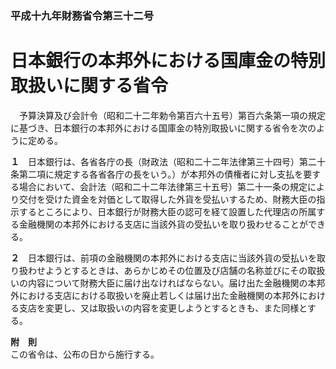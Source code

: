 ### 平成十九年財務省令第三十二号  
# 日本銀行の本邦外における国庫金の特別取扱いに関する省令  
　予算決算及び会計令（昭和二十二年勅令第百六十五号）第百六条第一項の規定に基づき、日本銀行の本邦外における国庫金の特別取扱いに関する省令を次のように定める。  
  
**１**　日本銀行は、各省各庁の長（財政法（昭和二十二年法律第三十四号）第二十条第二項に規定する各省各庁の長をいう。）が本邦外の債権者に対し支払を要する場合において、会計法（昭和二十二年法律第三十五号）第二十一条の規定により交付を受けた資金を対価として取得した外貨を受払いするため、財務大臣の指示するところにより、日本銀行が財務大臣の認可を経て設置した代理店の所属する金融機関の本邦外における支店に当該外貨の受払いを取り扱わせることができる。  
  
**２**　日本銀行は、前項の金融機関の本邦外における支店に当該外貨の受払いを取り扱わせようとするときは、あらかじめその位置及び店舗の名称並びにその取扱いの内容について財務大臣に届け出なければならない。届け出た金融機関の本邦外における支店における取扱いを廃止若しくは届け出た金融機関の本邦外における支店を変更し、又は取扱いの内容を変更しようとするときも、また同様とする。  
  
**附　則**  
この省令は、公布の日から施行する。  
  
